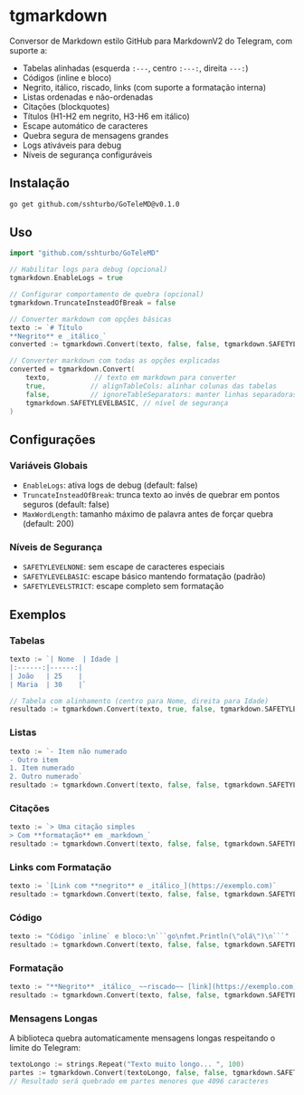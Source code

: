 # tgmarkdown

Conversor de Markdown estilo GitHub para MarkdownV2 do Telegram, com suporte a:

- Tabelas alinhadas (esquerda `:---`, centro `:---:`, direita `---:`)
- Códigos (inline e bloco)
- Negrito, itálico, riscado, links (com suporte a formatação interna)
- Listas ordenadas e não-ordenadas
- Citações (blockquotes)
- Títulos (H1-H2 em negrito, H3-H6 em itálico)
- Escape automático de caracteres
- Quebra segura de mensagens grandes
- Logs ativáveis para debug
- Níveis de segurança configuráveis

## Instalação

```bash
go get github.com/sshturbo/GoTeleMD@v0.1.0
```

## Uso

```go
import "github.com/sshturbo/GoTeleMD"

// Habilitar logs para debug (opcional)
tgmarkdown.EnableLogs = true

// Configurar comportamento de quebra (opcional)
tgmarkdown.TruncateInsteadOfBreak = false

// Converter markdown com opções básicas
texto := `# Título
**Negrito** e _itálico_`
converted := tgmarkdown.Convert(texto, false, false, tgmarkdown.SAFETYLEVELBASIC)

// Converter markdown com todas as opções explicadas
converted = tgmarkdown.Convert(
    texto,           // texto em markdown para converter
    true,           // alignTableCols: alinhar colunas das tabelas
    false,          // ignoreTableSeparators: manter linhas separadoras das tabelas
    tgmarkdown.SAFETYLEVELBASIC, // nível de segurança
)
```

## Configurações

### Variáveis Globais
- `EnableLogs`: ativa logs de debug (default: false)
- `TruncateInsteadOfBreak`: trunca texto ao invés de quebrar em pontos seguros (default: false)
- `MaxWordLength`: tamanho máximo de palavra antes de forçar quebra (default: 200)

### Níveis de Segurança
- `SAFETYLEVELNONE`: sem escape de caracteres especiais
- `SAFETYLEVELBASIC`: escape básico mantendo formatação (padrão)
- `SAFETYLEVELSTRICT`: escape completo sem formatação

## Exemplos

### Tabelas
```go
texto := `| Nome  | Idade |
|:------:|------:|
| João   | 25    |
| Maria  | 30    |`

// Tabela com alinhamento (centro para Nome, direita para Idade)
resultado := tgmarkdown.Convert(texto, true, false, tgmarkdown.SAFETYLEVELBASIC)
```

### Listas
```go
texto := `- Item não numerado
- Outro item
1. Item numerado
2. Outro numerado`
resultado := tgmarkdown.Convert(texto, false, false, tgmarkdown.SAFETYLEVELBASIC)
```

### Citações
```go
texto := `> Uma citação simples
> Com **formatação** em _markdown_`
resultado := tgmarkdown.Convert(texto, false, false, tgmarkdown.SAFETYLEVELBASIC)
```

### Links com Formatação
```go
texto := `[Link com **negrito** e _itálico_](https://exemplo.com)`
resultado := tgmarkdown.Convert(texto, false, false, tgmarkdown.SAFETYLEVELBASIC)
```

### Código
```go
texto := "Código `inline` e bloco:\n```go\nfmt.Println(\"olá\")\n```"
resultado := tgmarkdown.Convert(texto, false, false, tgmarkdown.SAFETYLEVELBASIC)
```

### Formatação
```go
texto := "**Negrito** _itálico_ ~~riscado~~ [link](https://exemplo.com)"
resultado := tgmarkdown.Convert(texto, false, false, tgmarkdown.SAFETYLEVELBASIC)
```

### Mensagens Longas
A biblioteca quebra automaticamente mensagens longas respeitando o limite do Telegram:

```go
textoLongo := strings.Repeat("Texto muito longo... ", 100)
partes := tgmarkdown.Convert(textoLongo, false, false, tgmarkdown.SAFETYLEVELBASIC)
// Resultado será quebrado em partes menores que 4096 caracteres
```
